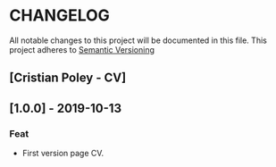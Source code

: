 # CHANGELOG
All notable changes to this project will be documented in this file.
This project adheres to [Semantic Versioning](http://semver.org/spec/v2.0.0.html)

## [Cristian Poley - CV]

## [1.0.0] - 2019-10-13
### Feat
- First version page CV.
